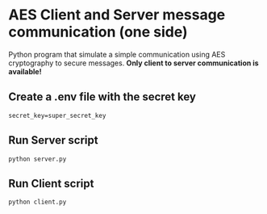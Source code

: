 # AES Client and Server message communication (one side)

Python program that simulate a simple communication using AES cryptography to secure messages. <b>Only client to server communication is available!</b>

## Create a .env file with the secret key

```
secret_key=super_secret_key
```

## Run Server script

```
python server.py
```

## Run Client script

```
python client.py
```
